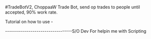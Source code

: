 #TradeBotV2, ChoppaaW
Trade Bot, send op trades to people until accepted, 90% work rate.

Tutorial on how to use - 

----------------------------------S/O Dev For helpin me with Scripting
